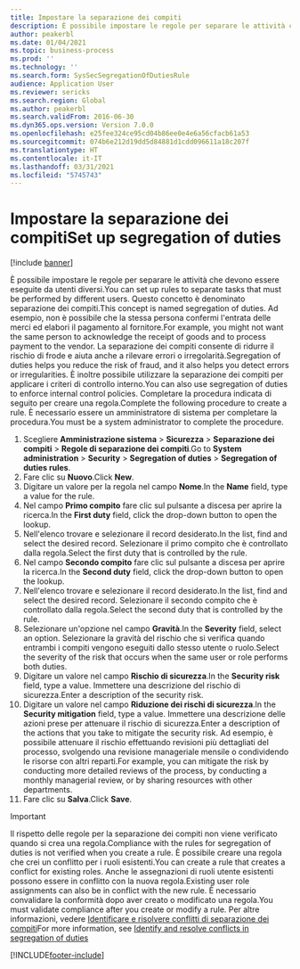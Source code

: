 ```yaml
---
title: Impostare la separazione dei compiti
description: È possibile impostare le regole per separare le attività che devono essere eseguite da utenti diversi.
author: peakerbl
ms.date: 01/04/2021
ms.topic: business-process
ms.prod: ''
ms.technology: ''
ms.search.form: SysSecSegregationOfDutiesRule
audience: Application User
ms.reviewer: sericks
ms.search.region: Global
ms.author: peakerbl
ms.search.validFrom: 2016-06-30
ms.dyn365.ops.version: Version 7.0.0
ms.openlocfilehash: e25fee324ce95cd04b86ee0e4e6a56cfacb61a53
ms.sourcegitcommit: 074b6e212d19dd5d84881d1cdd096611a18c207f
ms.translationtype: HT
ms.contentlocale: it-IT
ms.lasthandoff: 03/31/2021
ms.locfileid: "5745743"
---
```

# <a name="set-up-segregation-of-duties"></a><span data-ttu-id="433bb-103">Impostare la separazione dei compiti</span><span class="sxs-lookup"><span data-stu-id="433bb-103">Set up segregation of duties</span></span>

[!include [banner](../../includes/banner.md)]

<span data-ttu-id="433bb-104">È possibile impostare le regole per separare le attività che devono essere eseguite da utenti diversi.</span><span class="sxs-lookup"><span data-stu-id="433bb-104">You can set up rules to separate tasks that must be performed by different users.</span></span> <span data-ttu-id="433bb-105">Questo concetto è denominato separazione dei compiti.</span><span class="sxs-lookup"><span data-stu-id="433bb-105">This concept is named segregation of duties.</span></span> <span data-ttu-id="433bb-106">Ad esempio, non è possibile che la stessa persona confermi l'entrata delle merci ed elabori il pagamento al fornitore.</span><span class="sxs-lookup"><span data-stu-id="433bb-106">For example, you might not want the same person to acknowledge the receipt of goods and to process payment to the vendor.</span></span> <span data-ttu-id="433bb-107">La separazione dei compiti consente di ridurre il rischio di frode e aiuta anche a rilevare errori o irregolarità.</span><span class="sxs-lookup"><span data-stu-id="433bb-107">Segregation of duties helps you reduce the risk of fraud, and it also helps you detect errors or irregularities.</span></span> <span data-ttu-id="433bb-108">È inoltre possibile utilizzare la separazione dei compiti per applicare i criteri di controllo interno.</span><span class="sxs-lookup"><span data-stu-id="433bb-108">You can also use segregation of duties to enforce internal control policies.</span></span> <span data-ttu-id="433bb-109">Completare la procedura indicata di seguito per creare una regola.</span><span class="sxs-lookup"><span data-stu-id="433bb-109">Complete the following procedure to create a rule.</span></span> <span data-ttu-id="433bb-110">È necessario essere un amministratore di sistema per completare la procedura.</span><span class="sxs-lookup"><span data-stu-id="433bb-110">You must be a system administrator to complete the procedure.</span></span>

1. <span data-ttu-id="433bb-111">Scegliere **Amministrazione sistema** > **Sicurezza** > **Separazione dei compiti** > **Regole di separazione dei compiti**.</span><span class="sxs-lookup"><span data-stu-id="433bb-111">Go to **System administration** > **Security** > **Segregation of duties** > **Segregation of duties rules**.</span></span>
2. <span data-ttu-id="433bb-112">Fare clic su **Nuovo**.</span><span class="sxs-lookup"><span data-stu-id="433bb-112">Click **New**.</span></span>
3. <span data-ttu-id="433bb-113">Digitare un valore per la regola nel campo **Nome**.</span><span class="sxs-lookup"><span data-stu-id="433bb-113">In the **Name** field, type a value for the rule.</span></span>
4. <span data-ttu-id="433bb-114">Nel campo **Primo compito** fare clic sul pulsante a discesa per aprire la ricerca.</span><span class="sxs-lookup"><span data-stu-id="433bb-114">In the **First duty** field, click the drop-down button to open the lookup.</span></span>
5. <span data-ttu-id="433bb-115">Nell'elenco trovare e selezionare il record desiderato.</span><span class="sxs-lookup"><span data-stu-id="433bb-115">In the list, find and select the desired record.</span></span> <span data-ttu-id="433bb-116">Selezionare il primo compito che è controllato dalla regola.</span><span class="sxs-lookup"><span data-stu-id="433bb-116">Select the first duty that is controlled by the rule.</span></span>
6. <span data-ttu-id="433bb-117">Nel campo **Secondo compito** fare clic sul pulsante a discesa per aprire la ricerca.</span><span class="sxs-lookup"><span data-stu-id="433bb-117">In the **Second duty** field, click the drop-down button to open the lookup.</span></span> 
7. <span data-ttu-id="433bb-118">Nell'elenco trovare e selezionare il record desiderato.</span><span class="sxs-lookup"><span data-stu-id="433bb-118">In the list, find and select the desired record.</span></span> <span data-ttu-id="433bb-119">Selezionare il secondo compito che è controllato dalla regola.</span><span class="sxs-lookup"><span data-stu-id="433bb-119">Select the second duty that is controlled by the rule.</span></span>
10. <span data-ttu-id="433bb-120">Selezionare un'opzione nel campo **Gravità**.</span><span class="sxs-lookup"><span data-stu-id="433bb-120">In the **Severity** field, select an option.</span></span> <span data-ttu-id="433bb-121">Selezionare la gravità del rischio che si verifica quando entrambi i compiti vengono eseguiti dallo stesso utente o ruolo.</span><span class="sxs-lookup"><span data-stu-id="433bb-121">Select the severity of the risk that occurs when the same user or role performs both duties.</span></span>  
11. <span data-ttu-id="433bb-122">Digitare un valore nel campo **Rischio di sicurezza**.</span><span class="sxs-lookup"><span data-stu-id="433bb-122">In the **Security risk** field, type a value.</span></span> <span data-ttu-id="433bb-123">Immettere una descrizione del rischio di sicurezza.</span><span class="sxs-lookup"><span data-stu-id="433bb-123">Enter a description of the security risk.</span></span>  
12. <span data-ttu-id="433bb-124">Digitare un valore nel campo **Riduzione dei rischi di sicurezza**.</span><span class="sxs-lookup"><span data-stu-id="433bb-124">In the **Security mitigation** field, type a value.</span></span> <span data-ttu-id="433bb-125">Immettere una descrizione delle azioni prese per attenuare il rischio di sicurezza.</span><span class="sxs-lookup"><span data-stu-id="433bb-125">Enter a description of the actions that you take to mitigate the security risk.</span></span> <span data-ttu-id="433bb-126">Ad esempio, è possibile attenuare il rischio effettuando revisioni più dettagliati del processo, svolgendo una revisione manageriale mensile o condividendo le risorse con altri reparti.</span><span class="sxs-lookup"><span data-stu-id="433bb-126">For example, you can mitigate the risk by conducting more detailed reviews of the process, by conducting a monthly managerial review, or by sharing resources with other departments.</span></span>     
13. <span data-ttu-id="433bb-127">Fare clic su **Salva**.</span><span class="sxs-lookup"><span data-stu-id="433bb-127">Click **Save**.</span></span>

> [!IMPORTANT] 
> <span data-ttu-id="433bb-128">Il rispetto delle regole per la separazione dei compiti non viene verificato quando si crea una regola.</span><span class="sxs-lookup"><span data-stu-id="433bb-128">Compliance with the rules for segregation of duties is not verified when you create a rule.</span></span> <span data-ttu-id="433bb-129">È possibile creare una regola che crei un conflitto per i ruoli esistenti.</span><span class="sxs-lookup"><span data-stu-id="433bb-129">You can create a rule that creates a conflict for existing roles.</span></span> <span data-ttu-id="433bb-130">Anche le assegnazioni di ruoli utente esistenti possono essere in conflitto con la nuova regola.</span><span class="sxs-lookup"><span data-stu-id="433bb-130">Existing user role assignments can also be in conflict with the new rule.</span></span> <span data-ttu-id="433bb-131">È necessario convalidare la conformità dopo aver creato o modificato una regola.</span><span class="sxs-lookup"><span data-stu-id="433bb-131">You must validate compliance after you create or modify a rule.</span></span> <span data-ttu-id="433bb-132">Per altre informazioni, vedere [Identificare e risolvere conflitti di separazione dei compiti](identify-resolve-conflicts-segregation-duties.md)</span><span class="sxs-lookup"><span data-stu-id="433bb-132">For more information, see [Identify and resolve conflicts in segregation of duties](identify-resolve-conflicts-segregation-duties.md)</span></span>


[!INCLUDE[footer-include](../../../../includes/footer-banner.md)]